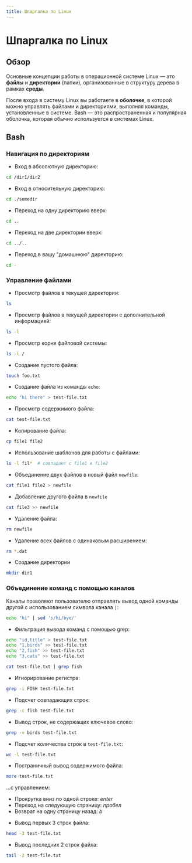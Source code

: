 ```yaml
---
title: Шпаргалка по Linux
---
```


# Шпаргалка по Linux

## Обзор

Основные концепции работы в операционной системе Linux — это **файлы** и **директории** (папки), организованные в
структуру дерева в рамках **среды**.

После входа в систему Linux вы работаете в **оболочке**, в которой можно управлять файлами и директориями,
выполняя команды, установленные в системе. Bash — это распространенная и популярная оболочка,
которая обычно используется в системах Linux.

## Bash

### Навигация по директориям

* Вход в абсолютную директорию:

```bash
cd /dir1/dir2
```

* Вход в относительную директорию:

```bash
cd ./somedir
```

* Переход на одну директорию вверх:

```bash
cd ..
```

* Переход на две директории вверх:

```bash
cd ../..
```

* Переход в вашу "домашнюю" директорию:

```bash
cd -
```

### Управление файлами

* Просмотр файлов в текущей директории:

```bash
ls
```

* Просмотр файлов в текущей директории с дополнительной информацией:

```bash
ls -l
```

* Просмотр корня файловой системы:

```bash
ls -l /
```

* Создание пустого файла:

```bash
touch foo.txt
```

* Создание файла из команды `echo`:

```bash
echo "hi there" > test-file.txt
```

* Просмотр содержимого файла:

```bash
cat test-file.txt
```

* Копирование файла:

```bash
cp file1 file2
```

* Использование шаблонов для работы с файлами:

```bash
ls -l fil*  # совпадает с file1 и file2
```

* Объединение двух файлов в новый файл `newfile`:

```bash
cat file1 file2 > newfile
```

* Добавление другого файла в `newfile`

```bash
cat file3 >> newfile
```

* Удаление файла:

```bash
rm newfile
```

* Удаление всех файлов с одинаковым расширением:

```bash
rm *.dat
```

* Создание директории

```bash
mkdir dir1
```

### Объединение команд с помощью каналов

Каналы позволяют пользователю отправлять вывод одной команды другой с использованием символа канала `|`:

```bash
echo "hi" | sed 's/hi/bye/'
```

* Фильтрация вывода команд с помощью grep:

```bash
echo "id,title" > test-file.txt
echo "1,birds" >> test-file.txt
echo "2,fish" >> test-file.txt
echo "3,cats" >> test-file.txt

cat test-file.txt | grep fish
```

* Игнорирование регистра:

```bash
grep -i FISH test-file.txt
```

* Подсчет совпадающих строк:

```bash
grep -c fish test-file.txt
```

* Вывод строк, не содержащих ключевое слово:

```bash
grep -v birds test-file.txt
```

* Подсчет количества строк в `test-file.txt`:

```bash
wc -l test-file.txt
```

* Постраничный вывод содержимого файла:

```bash
more test-file.txt
```

...с управлением:

- Прокрутка вниз по одной строке: *enter*
- Переход на следующую страницу: *пробел*
- Возврат на одну страницу назад: *b*

* Вывод первых 3 строк файла:

```bash
head -3 test-file.txt
```

* Вывод последних 2 строк файла:

```bash
tail -2 test-file.txt
```